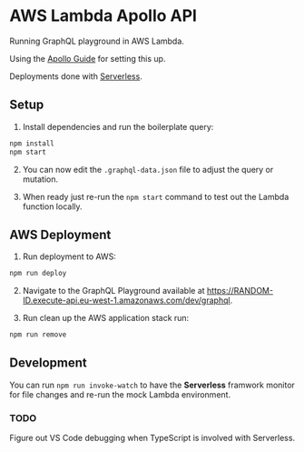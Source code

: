 # AWS Lambda Apollo API

Running GraphQL playground in AWS Lambda.

Using the [Apollo Guide](https://www.apollographql.com/docs/apollo-server/deployment/lambda/) for setting this up.

Deployments done with [Serverless](https://www.serverless.com/).

## Setup

1. Install dependencies and run the boilerplate query:

```bash
npm install
npm start
```

2. You can now edit the `.graphql-data.json` file to adjust the query or mutation. 

3. When ready just re-run the `npm start` command to test out the Lambda function locally.

## AWS Deployment

1. Run deployment to AWS:

```bash
npm run deploy
```

2. Navigate to the GraphQL Playground available at https://RANDOM-ID.execute-api.eu-west-1.amazonaws.com/dev/graphql.

3. Run clean up the AWS application stack run:

```bash
npm run remove
```

## Development

You can run `npm run invoke-watch` to have the **Serverless** framwork monitor for file changes and re-run the mock Lambda environment.

### TODO

Figure out VS Code debugging when TypeScript is involved with Serverless.
